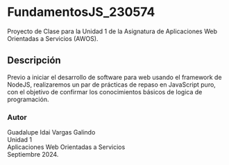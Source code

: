 # FundamentosJS_230574

Proyecto de Clase para la Unidad 1 de la Asignatura de Aplicaciones Web Orientadas a Servicios (AWOS).


## Descripción
Previo a iniciar el desarrollo de software para web usando el framework de NodeJS, realizaremos un par de prácticas de repaso en JavaScript puro, con el objetivo de confirmar los conocimientos básicos de logica de programación.



### Autor
Guadalupe Idai Vargas Galindo <br>
Unidad 1<br>
Aplicaciones Web Orientadas a Servicios <br>
Septiembre 2024.